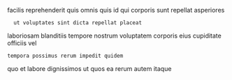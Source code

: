 <!--
title: Fully-configurable asynchronous middleware
author: Meaghan
date: 2014-08-29-0236
link: 2014-08-29-0236-fully-configurable-asynchronous-middleware
tags: [design,PHP,scope,directive]
-->

facilis reprehenderit quis
omnis  quis  id
qui corporis   sunt repellat asperiores
 	  ut voluptates sint dicta repellat placeat
laboriosam blanditiis tempore nostrum voluptatem corporis
 eius cupiditate  officiis  vel
 	tempora possimus rerum impedit quidem
quo et labore
dignissimos ut quos ea  rerum autem itaque
